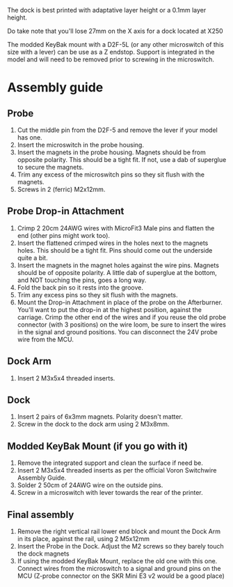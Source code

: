 The dock is best printed with adaptative layer height or a 0.1mm layer height.

Do take note that you'll lose 27mm on the X axis for a dock located at X250

The modded KeyBak mount with a D2F-5L (or any other microswitch of this size with a lever) can be use as a Z endstop. Support is integrated in the model and will need to be removed prior to screwing in the microswitch.

# Assembly guide

## Probe
1. Cut the middle pin from the D2F-5 and remove the lever if your model has one.
2. Insert the microswitch in the probe housing.
3. Insert the magnets in the probe housing. Magnets should be from opposite polarity. This should be a tight fit. If not, use a dab of superglue to secure the magnets.
4. Trim any excess of the microswitch pins so they sit flush with the magnets.
5. Screws in 2 (ferric) M2x12mm.

## Probe Drop-in Attachment
1. Crimp 2 20cm 24AWG wires with MicroFit3 Male pins and flatten the end (other pins might work too).
2. Insert the flattened crimped wires in the holes next to the magnets holes. This should be a tight fit. Pins should come out the underside quite a bit.
3. Insert the magnets in the magnet holes against the wire pins. Magnets should be of opposite polarity. A little dab of superglue at the bottom, and NOT touching the pins, goes a long way.
4. Fold the back pin so it rests into the groove.
5. Trim any excess pins so they sit flush with the magnets.
6. Mount the Drop-in Attachment in place of the probe on the Afterburner. You'll want to put the drop-in at the highest position, against the carriage. Crimp the other end of the wires and if you reuse the old probe connector (with 3 positions) on the wire loom, be sure to insert the wires in the signal and ground positions. You can disconnect the 24V probe wire from the MCU.

## Dock Arm
1. Insert 2 M3x5x4 threaded inserts.

## Dock
1. Insert 2 pairs of 6x3mm magnets. Polarity doesn't matter.
2. Screw in the dock to the dock arm using 2 M3x8mm.

## Modded KeyBak Mount (if you go with it)
1. Remove the integrated support and clean the surface if need be.
2. Insert 2 M3x5x4 threaded inserts as per the official Voron Switchwire Assembly Guide.
3. Solder 2 50cm of 24AWG wire on the outside pins.
4. Screw in a microswitch with lever towards the rear of the printer.

## Final assembly
1. Remove the right vertical rail lower end block and mount the Dock Arm in its place, against the rail, using 2 M5x12mm
2. Insert the Probe in the Dock. Adjust the M2 screws so they barely touch the dock magnets
3. If using the modded KeyBak Mount, replace the old one with this one. Connect wires from the microswitch to a signal and ground pins on the MCU (Z-probe connector on the SKR Mini E3 v2 would be a good place)
